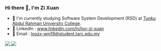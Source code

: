 ### Hi there 👋, I'm Zi Xuan
- 🌱 I'm currently studying Software System Development (RSD) at <a href="https://www.tarc.edu.my/">Tunku Abdul Rahman University College<a/>.
- :link: Linkedln : <a href="https://www.linkedin.com/in/loo-zi-xuan/">www.linkedin.com/in/loo-zi-xuan</a>
- :e-mail: Email : <a href="mailto:loozx-wm19@student.tarc.edu.my">loozx-wm19@student.tarc.edu.my</a> 

<a href="https://github.com/loozixuan/loozixuan" style="margin-bottom:5px">
  <img align="center" src="https://github-readme-stats.vercel.app/api?username=loozixuan&count_private=true&show_icons=true&theme=dark" />
</a>
  
  
<a href="#t">
  <img align="center" src="https://github-readme-stats.vercel.app/api/top-langs/?username=loozixuan&layout=compact&theme=dark" />
</a>
 

